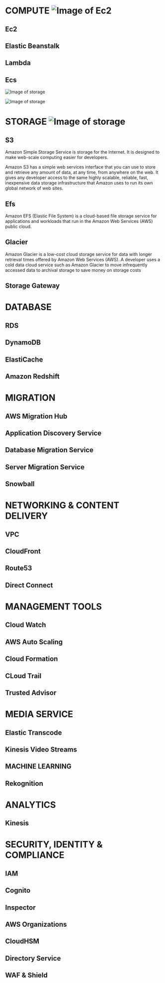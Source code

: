 # COMPUTE ![Image of Ec2](https://d1.awsstatic.com/Compute/Amazon-EC2_Icon_64_Squid.72d359dffaba80b144c67c84d0735e6ad9a842f9.png)

## Ec2 

## Elastic Beanstalk 

## Lambda 

## Ecs 
![Image of storage](https://files.slack.com/files-pri/TPTLDCMJB-FT9JNNE92/group-name_light-bg_copy_5_4x.png)

![Image of storage](https://d1.awsstatic.com/Digital%20Marketing/SEO/Product%20Category%20Pages/Product-Category_icon_Storage-Content.649efb1157098c6ea83e8609b8e887a9eb706f19.png)


# STORAGE ![Image of storage](https://d1.awsstatic.com/Digital%20Marketing/SEO/Product%20Category%20Pages/Product-Category_icon_Storage-Content.649efb1157098c6ea83e8609b8e887a9eb706f19.png)

## S3 
Amazon Simple Storage Service is storage for the Internet. It is designed to make web-scale computing easier for developers.

Amazon S3 has a simple web services interface that you can use to store and retrieve any amount of data, at any time, from anywhere on the web. It gives any developer access to the same highly scalable, reliable, fast, inexpensive data storage infrastructure that Amazon uses to run its own global network of web sites.

## Efs
Amazon EFS (Elastic File System) is a cloud-based file storage service for applications and workloads that run in the Amazon Web Services (AWS) public cloud.

## Glacier
Amazon Glacier is a low-cost cloud storage service for data with longer retrieval times offered by Amazon Web Services (AWS). A developer uses a cold data cloud service such as Amazon Glacier to move infrequently accessed data to archival storage to save money on storage costs


## Storage Gateway





# DATABASE ![]()

## RDS 
## DynamoDB 
## ElastiCache 
## Amazon Redshift 



# MIGRATION ![]()
## AWS Migration Hub
## Application Discovery Service
## Database Migration Service 
## Server Migration Service 
## Snowball





# NETWORKING & CONTENT DELIVERY  ![]()
## VPC
## CloudFront 
## Route53 
## Direct Connect





# MANAGEMENT TOOLS   ![]()
## Cloud Watch 
## AWS Auto Scaling 
## Cloud Formation
## CLoud Trail
## Trusted Advisor





# MEDIA SERVICE  ![]() 

## Elastic Transcode
## Kinesis Video Streams 




## MACHINE LEARNING ![]()
## Rekognition 
## 





# ANALYTICS ![]()
## Kinesis





# SECURITY, IDENTITY & COMPLIANCE ![]()
## IAM 
## Cognito
## Inspector 
## AWS Organizations
## CloudHSM
## Directory Service 
## WAF & Shield



